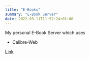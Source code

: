 ```yaml
---
title: "E-Books"
summary: "E-Book Server"
date: 2022-03-11T11:52:24+01:00
---
```


My personal E-Book Server which uses

+ Calibre-Web

[Link](https://books.derchef.site)
